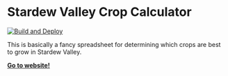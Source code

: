 # Stardew Valley Crop Calculator

[![Build and Deploy](https://github.com/HenrySwanson/stardew-valley/actions/workflows/vite-build.yml/badge.svg)](https://github.com/HenrySwanson/stardew-valley/actions/workflows/vite-build.yml)

This is basically a fancy spreadsheet for determining which crops are best to grow in Stardew Valley.

**[Go to website!](https://henryswanson.github.io/stardew-valley/)**